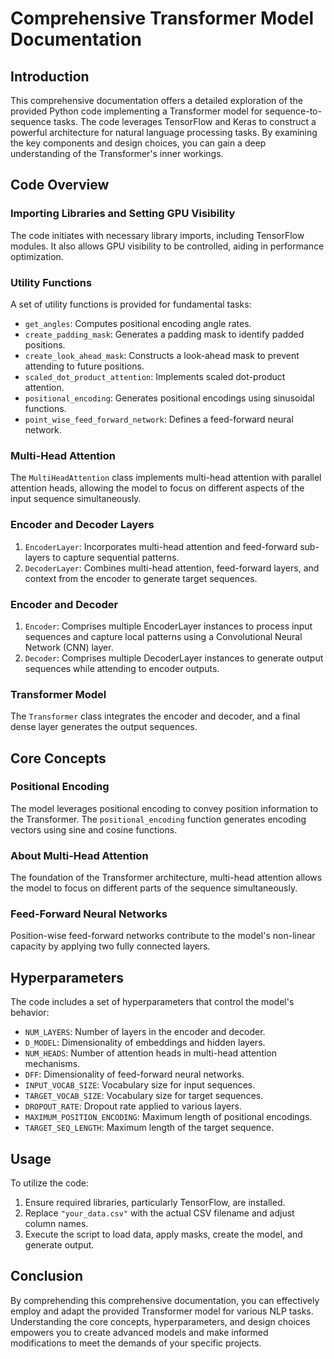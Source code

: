 # Comprehensive Transformer Model Documentation

## Introduction

This comprehensive documentation offers a detailed exploration of the provided Python code implementing a Transformer model for sequence-to-sequence tasks. The code leverages TensorFlow and Keras to construct a powerful architecture for natural language processing tasks. By examining the key components and design choices, you can gain a deep understanding of the Transformer's inner workings.

## Code Overview

### Importing Libraries and Setting GPU Visibility

The code initiates with necessary library imports, including TensorFlow modules. It also allows GPU visibility to be controlled, aiding in performance optimization.

### Utility Functions

A set of utility functions is provided for fundamental tasks:

- `get_angles`: Computes positional encoding angle rates.
- `create_padding_mask`: Generates a padding mask to identify padded positions.
- `create_look_ahead_mask`: Constructs a look-ahead mask to prevent attending to future positions.
- `scaled_dot_product_attention`: Implements scaled dot-product attention.
- `positional_encoding`: Generates positional encodings using sinusoidal functions.
- `point_wise_feed_forward_network`: Defines a feed-forward neural network.

### Multi-Head Attention

The `MultiHeadAttention` class implements multi-head attention with parallel attention heads, allowing the model to focus on different aspects of the input sequence simultaneously.

### Encoder and Decoder Layers

1. `EncoderLayer`: Incorporates multi-head attention and feed-forward sub-layers to capture sequential patterns.
2. `DecoderLayer`: Combines multi-head attention, feed-forward layers, and context from the encoder to generate target sequences.

### Encoder and Decoder

1. `Encoder`: Comprises multiple EncoderLayer instances to process input sequences and capture local patterns using a Convolutional Neural Network (CNN) layer.
2. `Decoder`: Comprises multiple DecoderLayer instances to generate output sequences while attending to encoder outputs.

### Transformer Model

The `Transformer` class integrates the encoder and decoder, and a final dense layer generates the output sequences.

## Core Concepts

### Positional Encoding

The model leverages positional encoding to convey position information to the Transformer. The `positional_encoding` function generates encoding vectors using sine and cosine functions.

### About Multi-Head Attention

The foundation of the Transformer architecture, multi-head attention allows the model to focus on different parts of the sequence simultaneously.

### Feed-Forward Neural Networks

Position-wise feed-forward networks contribute to the model's non-linear capacity by applying two fully connected layers.

## Hyperparameters

The code includes a set of hyperparameters that control the model's behavior:

- `NUM_LAYERS`: Number of layers in the encoder and decoder.
- `D_MODEL`: Dimensionality of embeddings and hidden layers.
- `NUM_HEADS`: Number of attention heads in multi-head attention mechanisms.
- `DFF`: Dimensionality of feed-forward neural networks.
- `INPUT_VOCAB_SIZE`: Vocabulary size for input sequences.
- `TARGET_VOCAB_SIZE`: Vocabulary size for target sequences.
- `DROPOUT_RATE`: Dropout rate applied to various layers.
- `MAXIMUM_POSITION_ENCODING`: Maximum length of positional encodings.
- `TARGET_SEQ_LENGTH`: Maximum length of the target sequence.

## Usage

To utilize the code:

1. Ensure required libraries, particularly TensorFlow, are installed.
2. Replace `"your_data.csv"` with the actual CSV filename and adjust column names.
3. Execute the script to load data, apply masks, create the model, and generate output.

## Conclusion

By comprehending this comprehensive documentation, you can effectively employ and adapt the provided Transformer model for various NLP tasks. Understanding the core concepts, hyperparameters, and design choices empowers you to create advanced models and make informed modifications to meet the demands of your specific projects.
